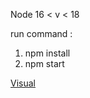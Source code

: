 Node 16 < v < 18


run command : 

1. npm install
2. npm start

[Visual](https://prnt.sc/DFDswdOrR6eW)
